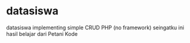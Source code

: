 # datasiswa
datasiswa implementing simple CRUD PHP (no framework)
seingatku ini hasil belajar dari Petani Kode
